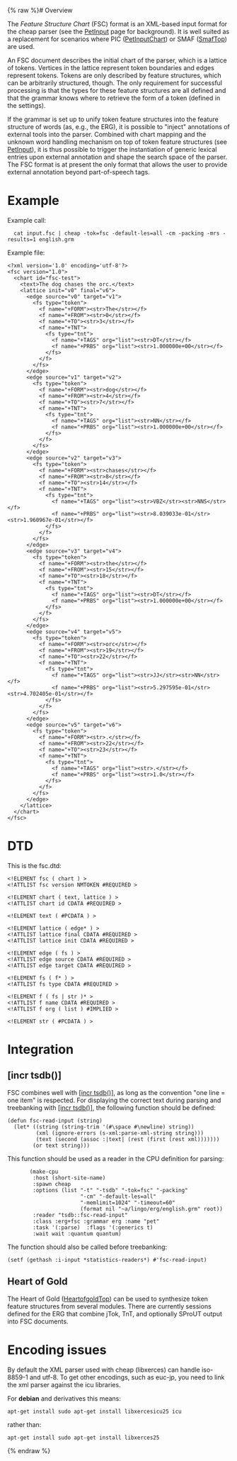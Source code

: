{% raw %}# Overview

The *Feature Structure Chart* (FSC) format is an XML-based input format
for the cheap parser (see the [PetInput](../PetInput) page for background).
It is well suited as a replacement for scenarios where PIC
([PetInputChart](../PetInputChart)) or SMAF ([SmafTop](https://blog.inductorsoftware.com/docsproto/concept/SmafTop)) are used.

An FSC document describes the initial chart of the parser, which is a
lattice of tokens. Vertices in the lattice represent token boundaries
and edges represent tokens. Tokens are only described by feature
structures, which can be arbitrarily structured, though. The only
requirement for successful processing is that the types for these
feature structures are all defined and that the grammar knows where to
retrieve the form of a token (defined in the settings).

If the grammar is set up to unify token feature structures into the
feature structure of words (as, e.g., the ERG), it is possible to
"inject" annotations of external tools into the parser. Combined with
chart mapping and the unknown word handling mechanism on top of token
feature structures (see [PetInput](../PetInput)), it is thus possible to
trigger the instantiation of generic lexical entries upon external
annotation and shape the search space of the parser. The FSC format is
at present the only format that allows the user to provide external
annotation beyond part-of-speech tags.

# Example

Example call:

      cat input.fsc | cheap -tok=fsc -default-les=all -cm -packing -mrs -results=1 english.grm

Example file:

    <?xml version='1.0' encoding='utf-8'?>
    <fsc version="1.0">
      <chart id="fsc-test">
        <text>The dog chases the orc.</text>
        <lattice init="v0" final="v6">
          <edge source="v0" target="v1">
            <fs type="token">
              <f name="+FORM"><str>The</str></f>
              <f name="+FROM"><str>0</str></f>
              <f name="+TO"><str>3</str></f>
              <f name="+TNT">
                <fs type="tnt">
                  <f name="+TAGS" org="list"><str>DT</str></f>
                  <f name="+PRBS" org="list"><str>1.000000e+00</str></f>
                </fs>
              </f>
            </fs>
          </edge>
          <edge source="v1" target="v2">
            <fs type="token">
              <f name="+FORM"><str>dog</str></f>
              <f name="+FROM"><str>4</str></f>
              <f name="+TO"><str>7</str></f>
              <f name="+TNT">
                <fs type="tnt">
                  <f name="+TAGS" org="list"><str>NN</str></f>
                  <f name="+PRBS" org="list"><str>1.000000e+00</str></f>
                </fs>
              </f>
            </fs>
          </edge>
          <edge source="v2" target="v3">
            <fs type="token">
              <f name="+FORM"><str>chases</str></f>
              <f name="+FROM"><str>8</str></f>
              <f name="+TO"><str>14</str></f>
              <f name="+TNT">
                <fs type="tnt">
                  <f name="+TAGS" org="list"><str>VBZ</str><str>NNS</str></f>
                  <f name="+PRBS" org="list"><str>8.039033e-01</str><str>1.960967e-01</str></f>
                </fs>
              </f>
            </fs>
          </edge>
          <edge source="v3" target="v4">
            <fs type="token">
              <f name="+FORM"><str>the</str></f>
              <f name="+FROM"><str>15</str></f>
              <f name="+TO"><str>18</str></f>
              <f name="+TNT">
                <fs type="tnt">
                  <f name="+TAGS" org="list"><str>DT</str></f>
                  <f name="+PRBS" org="list"><str>1.000000e+00</str></f>
                </fs>
              </f>
            </fs>
          </edge>
          <edge source="v4" target="v5">
            <fs type="token">
              <f name="+FORM"><str>orc</str></f>
              <f name="+FROM"><str>19</str></f>
              <f name="+TO"><str>22</str></f>
              <f name="+TNT">
                <fs type="tnt">
                  <f name="+TAGS" org="list"><str>JJ</str><str>NN</str></f>
                  <f name="+PRBS" org="list"><str>5.297595e-01</str><str>4.702405e-01</str></f>
                </fs>
              </f>
            </fs>
          </edge>
          <edge source="v5" target="v6">
            <fs type="token">
              <f name="+FORM"><str>.</str></f>
              <f name="+FROM"><str>22</str></f>
              <f name="+TO"><str>23</str></f>
              <f name="+TNT">
                <fs type="tnt">
                  <f name="+TAGS" org="list"><str>.</str></f>
                  <f name="+PRBS" org="list"><str>1.0</str></f>
                </fs>
              </f>
            </fs>
          </edge>
        </lattice>
      </chart>
    </fsc>

# DTD

This is the fsc.dtd:

    <!ELEMENT fsc ( chart ) >
    <!ATTLIST fsc version NMTOKEN #REQUIRED >
    
    <!ELEMENT chart ( text, lattice ) >
    <!ATTLIST chart id CDATA #REQUIRED >
    
    <!ELEMENT text ( #PCDATA ) >
    
    <!ELEMENT lattice ( edge* ) >
    <!ATTLIST lattice final CDATA #REQUIRED >
    <!ATTLIST lattice init CDATA #REQUIRED >
    
    <!ELEMENT edge ( fs ) >
    <!ATTLIST edge source CDATA #REQUIRED >
    <!ATTLIST edge target CDATA #REQUIRED >
    
    <!ELEMENT fs ( f* ) >
    <!ATTLIST fs type CDATA #REQUIRED >
    
    <!ELEMENT f ( fs | str )* >
    <!ATTLIST f name CDATA #REQUIRED >
    <!ATTLIST f org ( list ) #IMPLIED >
    
    <!ELEMENT str ( #PCDATA ) >

# Integration

## \[incr tsdb()\]

FSC combines well with [\[incr tsdb()\]](http://www.delph-in.net/itsdb),
as long as the convention "one line = one item" is respected. For
displaying the correct text during parsing and treebanking with [\[incr
tsdb()\]](http://www.delph-in.net/itsdb), the following function should
be defined:

    (defun fsc-read-input (string)
      (let* ((string (string-trim '(#\space #\newline) string))
             (xml (ignore-errors (s-xml:parse-xml-string string)))
             (text (second (assoc :|text| (rest (first (rest xml)))))))
            (or text string)))

This function should be used as a reader in the CPU definition for
parsing:

           (make-cpu 
            :host (short-site-name)
            :spawn cheap
            :options (list "-t" "-tsdb" "-tok=fsc" "-packing"
                           "-cm" "-default-les=all"
                           "-memlimit=1024" "-timeout=60"
                           (format nil "~a/lingo/erg/english.grm" root))
            :reader "tsdb::fsc-read-input"
            :class :erg+fsc :grammar erg :name "pet"
            :task '(:parse)  :flags '(:generics t)
            :wait wait :quantum quantum)

The function should also be called before treebanking:

    (setf (gethash :i-input *statistics-readers*) #'fsc-read-input)

## Heart of Gold

The Heart of Gold ([HeartofgoldTop](../HeartofgoldTop)) can be used to
synthesize token feature structures from several modules. There are
currently sessions defined for the ERG that combine jTok, TnT, and
optionally SProUT output into FSC documents.

# Encoding issues

By default the XML parser used with cheap (libxerces) can handle
iso-8859-1 and utf-8. To get other encodings, such as euc-jp, you need
to link the xml parser against the icu libraries.

For **debian** and derivatives this means:

    apt-get install sudo apt-get install libxercesicu25 icu

rather than:

    apt-get install sudo apt-get install libxerces25 
{% endraw %}